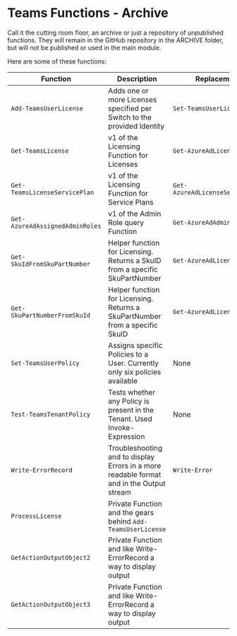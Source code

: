 # Teams Functions - Archive

Call it the cutting room floor, an archive or just a repository of unpublished functions.
They will remain in the GitHub repository in the ARCHIVE folder, but will not be published or used in the main module.

Here are some of these functions:

| Function                        | Description                                                                                          | Replacement            |
| ------------------------------- | ---------------------------------------------------------------------------------------------------- | ---------------------- |
| `Add-TeamsUserLicense`          | Adds one or more Licenses specified per Switch to the provided Identity                              | `Set-TeamsUserLicense` |
| `Get-TeamsLicense`              | v1 of the Licensing Function for Licenses                                                            | `Get-AzureAdLicense`   |
| `Get-TeamsLicenseServicePlan`   | v1 of the Licensing Function for Service Plans                                                       | `Get-AzureAdLicenseServicePlan` |
| `Get-AzureAdAssignedAdminRoles`   | v1 of the Admin Role query Function                                                       | `Get-AzureAdAdminRole` |
| `Get-SkuIdFromSkuPartNumber`    | Helper function for Licensing. Returns a SkuID from a specific SkuPartNumber                         | `Get-AzureAdLicense`   |
| `Get-SkuPartNumberFromSkuId`    | Helper function for Licensing. Returns a SkuPartNumber from a specific SkuID                         |  `Get-AzureAdLicense`  |
| `Set-TeamsUserPolicy`           | Assigns specific Policies to a User. Currently only six policies available                           | None                   |
| `Test-TeamsTenantPolicy`        | Tests whether any Policy is present in the Tenant. Used Invoke-Expression                            | None                   |
| `Write-ErrorRecord`             | Troubleshooting and to display Errors in a more readable format and in the Output stream             | `Write-Error`          |
| `ProcessLicense`                | Private Function and the gears behind `Add-TeamsUserLicense`                                         |                        |
| `GetActionOutputObject2`        | Private Function and like Write-ErrorRecord a way to display output                                  |                        |
| `GetActionOutputObject3`        | Private Function and like Write-ErrorRecord a way to display output                                  |                        |
